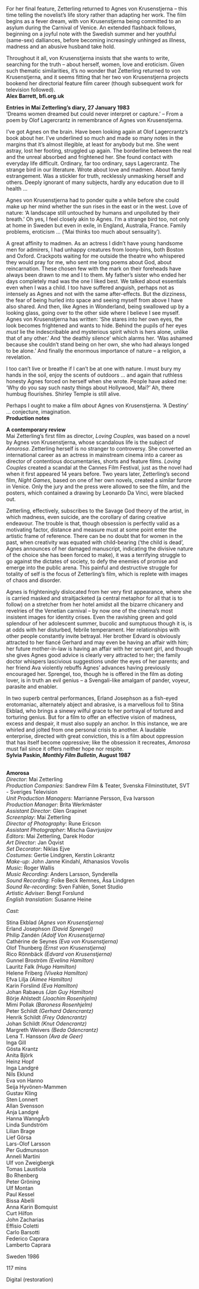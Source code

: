 
For her final feature, Zetterling returned to Agnes von Krusenstjerna – this time telling the novelist’s life story rather than adapting her work. The film begins as a fever dream, with von Krusenstjerna being committed to an asylum during the Carnival of Venice. An extended flashback follows, beginning on a joyful note with the Swedish summer and her youthful (same-sex) dalliances, before becoming increasingly unhinged as illness, madness and an abusive husband take hold.

Throughout it all, von Krusenstjerna insists that she wants to write, searching for the truth – about herself, women, love and eroticism. Given such thematic similarities, it’s no wonder that Zetterling returned to von Krusenstjerna, and it seems fitting that her two von Krusenstjerna projects bookend her directorial feature film career (though subsequent work for television followed).  
**Alex Barrett, bfi.org.uk**

**Entries in Mai Zetterling’s diary, 27 January 1983**  
‘Dreams women dreamed but could never interpret or capture.’ – From a poem by Olof Lagercrantz in remembrance of Agnes von Krusenstjerna.

I’ve got Agnes on the brain. Have been looking again at Olof Lagercrantz’s book about her. I’ve underlined so much and made so many notes in the margins that it’s almost illegible, at least for anybody but me. She went astray, lost her footing, struggled up again. The borderline between the real and the unreal absorbed and frightened her. She found contact with everyday life difficult. Ordinary, far too ordinary, says Lagercrantz. The strange bird in our literature. Wrote about love and madmen. About family estrangement. Was a stickler for truth, recklessly unmasking herself and others. Deeply ignorant of many subjects, hardly any education due to ill health ...

Agnes von Krusenstjerna had to ponder quite a while before she could make up her mind whether the sun rises in the east or in the west. Love of nature: ‘A landscape still untouched by humans and unpolluted by their breath.’ Oh yes, I feel closely akin to Agnes. I’m a strange bird too, not only at home in Sweden but even in exile, in England, Australia, France. Family problems, eroticism ... (‘Mai thinks too much about sensuality’).

A great affinity to madmen. As an actress I didn’t have young handsome men for admirers, I had unhappy creatures from loony-bins, both Boston and Oxford. Crackpots waiting for me outside the theatre who whispered they would pray for me, who sent me long poems about God, about reincarnation. These chosen few with the mark on their foreheads have always been drawn to me and I to them. My father’s sister who ended her days completely mad was the one I liked best. We talked about essentials even when I was a child. I too have suffered anguish, perhaps not as intensely as Agnes and not with the same after-effects. But the dizziness, the fear of being hurled into space and seeing myself from above I have also shared. And then, like Agnes in Wonderland, being swallowed up by a looking glass, going over to the other side where I believe I see myself. Agnes von Krusenstjerna has written: ‘She stares into her own eyes, the look becomes frightened and wants to hide. Behind the pupils of her eyes _must_ lie the indescribable and mysterious spirit which is hers alone, unlike that of any other.’ And ‘the deathly silence’ which alarms her. ‘Was ashamed because she couldn’t stand being on her own, she who had always longed to be alone.’ And finally the enormous importance of nature – a religion, a revelation.

I too can’t live or breathe if I can’t be at one with nature. I must bury my hands in the soil, enjoy the scents of outdoors ... and again that ruthless honesty Agnes forced on herself when she wrote. People have asked me: ‘Why do you say such nasty things about Hollywood, Mai?’ Ah, there humbug flourishes. Shirley Temple is still alive.

Perhaps I ought to make a film _about_ Agnes von Krusenstjerna. ‘A Destiny’ ... conjecture, imagination.  
**Production notes**
<br>

**A contemporary review**  
Mai Zetterling’s first film as director, _Loving Couples_, was based on a novel by Agnes von Krusenstjerna, whose scandalous life is the subject of _Amorosa_. Zetterling herself is no stranger to controversy. She converted an international career as an actress in mainstream cinema into a career as director of contentious documentaries, shorts and feature films. _Loving Couples_ created a scandal at the Cannes Film Festival, just as the novel had when it first appeared 14 years before. Two years later, Zetterling’s second film, _Night Games_, based on one of her own novels, created a similar furore in Venice. Only the jury and the press were allowed to see the film, and the posters, which contained a drawing by Leonardo Da Vinci, were blacked out.

Zetterling, effectively, subscribes to the Savage God theory of the artist, in which madness, even suicide, are the corollary of daring creative endeavour. The trouble is that, though obsession is perfectly valid as a motivating factor, distance and measure must at some point enter the artistic frame of reference. There can be no doubt that for women in the past, when creativity was equated with child-bearing (‘the child is dead’, Agnes announces of her damaged manuscript, indicating the divisive nature of the choice she has been forced to make), it was a terrifying struggle to go against the dictates of society, to defy the enemies of promise and emerge into the public arena. This painful and destructive struggle for totality of self is the focus of Zetterling’s film, which is replete with images of chaos and disorder.

Agnes is frighteningly dislocated from her very first appearance, where she is carried masked and straitjacketed (a central metaphor for all that is to follow) on a stretcher from her hotel amidst all the bizarre chicanery and revelries of the Venetian carnival – by now one of the cinema’s most insistent images for identity crises. Even the ravishing green and gold splendour of her adolescent summer, bucolic and sumptuous though it is, is at odds with her disturbed, febrile temperament. Her relationships with other people constantly invite betrayal. Her brother Edvard is obviously attracted to her fiancé Gerhard and may even be having an affair with him; her future mother-in-law is having an affair with her servant girl, and though she gives Agnes good advice is clearly very attracted to her; the family doctor whispers lascivious suggestions under the eyes of her parents; and her friend Ava violently rebuffs Agnes’ advances having previously encouraged her. Sprengel, too, though he is offered in the film as doting lover, is in truth an evil genius – a Svengali-like amalgam of pander, voyeur, parasite and enabler.

In two superb central performances, Erland Josephson as a fish-eyed erotomaniac, alternately abject and abrasive, is a marvellous foil to Stina Ekblad, who brings a sinewy wilful grace to her portrayal of tortured and torturing genius. But for a film to offer an effective vision of madness, excess and despair, it must also supply an anchor. In this instance, we are whirled and jolted from one personal crisis to another. A laudable enterprise, directed with great conviction, this is a film about oppression that has itself become oppressive; like the obsession it recreates, _Amorosa_ must fail since it offers neither hope nor respite.  
**Sylvia Paskin, _Monthly Film Bulletin_, August 1987**
<br><br>

**Amorosa**  
_Director_: Mai Zetterling  
_Production Companies_: Sandrew Film & Teater, Svenska Filminstitutet, SVT - Sveriges Television  
_Unit Production Managers_: Marrianne Persson,  Eva Ivarsson  
_Production Manager_: Brita Werkmäster  
_Assistant Director_: Glen Grapinet  
_Screenplay_: Mai Zetterling  
_Director of Photography_: Rune Ericson  
_Assistant Photographer_: Mischa Gavrjusjov  
_Editors_: Mai Zetterling, Darek Hodor  
_Art Director_: Jan Öqvist  
_Set Decorator_: Niklas Ejve  
_Costumes_: Gertie Lindgren, Kerstin Lokrantz  
_Make-up_: John Janne Kindahl, Athanasios Vovolis  
_Music_: Roger Wallis  
_Music Recording_: Anders Larsson, Synderella  
_Sound Recording_: Folke Beck Remnes,  Åsa Lindgren  
_Sound Re-recording_: Sven Fahlén, Sonet Studio  
_Artistic Adviser_: Bengt Forslund  
_English translation_: Susanne Heine

_Cast:_

Stina Ekblad _(Agnes von Krusenstjerna)_  
Erland Josephson _(David Sprengel)_  
Philip Zandén _(Adolf Von Krusenstjerna)_  
Cathérine de Seynes _(Eva von Krusenstjerna)_  
Olof Thunberg _(Ernst von Krusenstjerna)_  
Rico Rönnbäck _(Edvard von Krusenstjerna)_  
Gunnel Broström _(Evelina Hamilton)_  
Lauritz Falk _(Hugo Hamilton)_  
Helene Friberg _(Viveka Hamilton)_  
Efva Lilja _(Aimee Hamilton)_  
Karin Forslind _(Eva Hamilton)_  
Johan Rabaeus _(Jan Guy Hamilton)_  
Börje Ahlstedt _(Joachim Rosenhjelm)_  
Mimi Pollak _(Baroness Rosenhjelm)_  
Peter Schildt _(Gerhard Odencrantz)_  
Henrik Schildt _(Frey Odencrantz)_  
Johan Schildt _(Knut Odencrantz)_  
Margreth Weivers _(Beda Odencrantz)_  
Lena T. Hansson _(Ava de Geer)_  
Inga Gill  
Gösta Krantz  
Anita Björk  
Heinz Hopf  
Inga Landgré  
Nils Eklund  
Eva von Hanno  
Seija Hyvönen-Mammen  
Gustav Kling  
Sten Lonnert  
Allan Svensson  
Anja Landgré  
Hanna WanngÅrb  
Linda Sundström  
Lilian Brage  
Lief Görsa  
Lars-Olof Larsson  
Per Gudmunsson  
Anneli Martini  
Ulf von Zweigbergk  
Tomas Laustiola  
Bo Rhenberg  
Peter Gröning  
Ulf Montan  
Paul Kessel  
Bissa Abelli  
Anna Karin Bomquist  
Curt Hilfon  
John Zacharias  
Effisio Coletti  
Carlo Barsotti  
Federico Caprara  
Lamberto Caprara

Sweden 1986

117 mins

Digital (restoration)
<!--stackedit_data:
eyJoaXN0b3J5IjpbLTExMTMzOTc2MTJdfQ==
-->